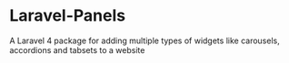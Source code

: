 Laravel-Panels
==============

A Laravel 4 package for adding multiple types of widgets like carousels, accordions and tabsets to a website
